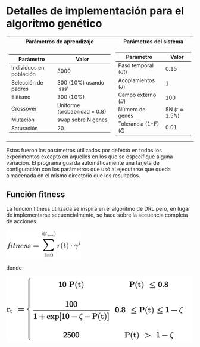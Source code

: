 # Detalles de implementación para el algoritmo genético

<table>
<tr><th> Parámetros de aprendizaje </th><th> Parámetros del sistema</th></tr>
<tr><td>



| Parámetro                              | Valor                        |
|----------------------------------------|---------------------------|
| Individuos en población                | 3000                         |
| Selección de padres                    |300 (10%) usando 'sss'        |
| Elitismo                               | 300   (10%)                  |
| Crossover                              | Uniforme (probabilidad = 0.8)|
| Mutación                               | swap sobre N genes           |
| Saturación                             | 20                            |

</td><td>


| Parámetro                              | Valor                 |
|----------------------------------------|------------------------|
| Paso temporal ($dt$)                   | 0.15                  |
| Acoplamientos ($J$)                    | 1                     |
| Campo externo ($B$)                    | 100                   |
| Número de genes                        | 5N ($t \simeq 1.5N$)  |
| Tolerancia (1-F) ($\zeta$)             | 0.01                  |

</td></tr> </table>

Estos fueron los parámetros utilizados por defecto en todos los experimentos excepto en aquellos en los que se especifique alguna variación. El programa guarda automáticamente una tarjeta de configuración con los parámetros que usó al ejecutarse que queda almacenada en el mismo directorio que los resultados. 


## Función fitness

La función fitness utilizada se inspira en el algoritmo de DRL pero, en lugar de implementarse secuencialmente, se hace sobre la secuencia completa de acciones.   

<img src="fitness.png" alt="alt text" width="200"/>

donde

<img src="zhang_reward.png" alt="alt text" width="500"/>
